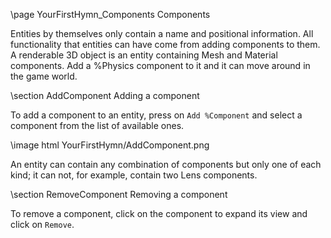 \page YourFirstHymn_Components Components

Entities by themselves only contain a name and positional information. All functionality that entities can have come from adding components to them. A renderable 3D object is an entity containing Mesh and Material components. Add a %Physics component to it and it can move around in the game world.

\section AddComponent Adding a component

To add a component to an entity, press on `Add %Component` and select a component from the list of available ones.

\image html YourFirstHymn/AddComponent.png

An entity can contain any combination of components but only one of each kind; it can not, for example, contain two Lens components.

\section RemoveComponent Removing a component

To remove a component, click on the component to expand its view and click on `Remove`.

